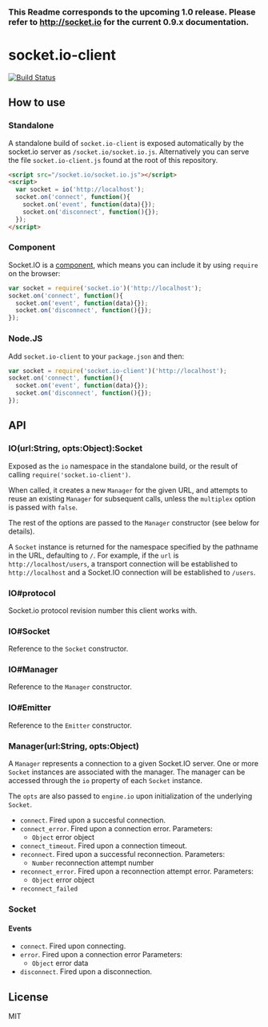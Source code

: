 
### This Readme corresponds to the upcoming 1.0 release. Please refer to http://socket.io for the current 0.9.x documentation.

# socket.io-client

[![Build Status](https://secure.travis-ci.org/LearnBoost/socket.io-client.png)](http://travis-ci.org/LearnBoost/socket.io-client)

## How to use

### Standalone

  A standalone build of `socket.io-client` is exposed automatically by the
  socket.io server as `/socket.io/socket.io.js`. Alternatively you can
  serve the file `socket.io-client.js` found at the root of this repository.

  ```html
  <script src="/socket.io/socket.io.js"></script>
  <script>
    var socket = io('http://localhost');
    socket.on('connect', function(){
      socket.on('event', function(data){});
      socket.on('disconnect', function(){});
    });
  </script>
  ```

### Component

  Socket.IO is a [component](http://github.com/component/component), which
  means you can include it by using `require` on the browser:

  ```js
  var socket = require('socket.io')('http://localhost');
  socket.on('connect', function(){
    socket.on('event', function(data){});
    socket.on('disconnect', function(){});
  });
  ```

### Node.JS

  Add `socket.io-client` to your `package.json` and then:

  ```js
  var socket = require('socket.io-client')('http://localhost');
  socket.on('connect', function(){
    socket.on('event', function(data){});
    socket.on('disconnect', function(){});
  });
  ```

## API

### IO(url:String, opts:Object):Socket

  Exposed as the `io` namespace in the standalone build, or the result
  of calling `require('socket.io-client')`.

  When called, it creates a new `Manager` for the given URL, and attempts
  to reuse an existing `Manager` for subsequent calls, unless the
  `multiplex` option is passed with `false`.

  The rest of the options are passed to the `Manager` constructor (see below
  for details).

  A `Socket` instance is returned for the namespace specified by the
  pathname in the URL, defaulting to `/`. For example, if the `url` is
  `http://localhost/users`, a transport connection will be established to
  `http://localhost` and a Socket.IO connection will be established to
  `/users`.

### IO#protocol

  Socket.io protocol revision number this client works with.

### IO#Socket

  Reference to the `Socket` constructor.

### IO#Manager

  Reference to the `Manager` constructor.

### IO#Emitter

  Reference to the `Emitter` constructor.

### Manager(url:String, opts:Object)

  A `Manager` represents a connection to a given Socket.IO server. One or
  more `Socket` instances are associated with the manager. The manager
  can be accessed through the `io` property of each `Socket` instance.

  The `opts` are also passed to `engine.io` upon initialization of the
  underlying `Socket`.

  - `connect`. Fired upon a succesful connection.
  - `connect_error`. Fired upon a connection error.
    Parameters:
      - `Object` error object
  - `connect_timeout`. Fired upon a connection timeout.
  - `reconnect`. Fired upon a successful reconnection.
    Parameters:
      - `Number` reconnection attempt number
  - `reconnect_error`. Fired upon a reconnection attempt error.
    Parameters:
      - `Object` error object
  - `reconnect_failed`

### Socket

#### Events

  - `connect`. Fired upon connecting.
  - `error`. Fired upon a connection error
    Parameters:
      - `Object` error data
  - `disconnect`. Fired upon a disconnection.

## License

MIT
